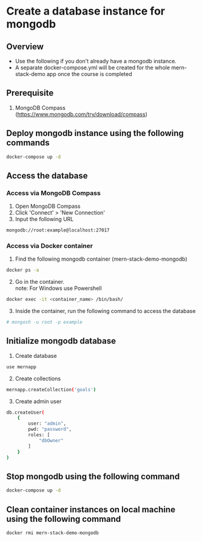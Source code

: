 # Create a database instance for mongodb

## Overview
- Use the following if you don't already have a mongodb instance. 
- A separate docker-compose.yml will be created for the whole mern-stack-demo app once the course is completed

## Prerequisite
1. MongoDB Compass (https://www.mongodb.com/try/download/compass)

## Deploy mongodb instance using the following commands

```bash
docker-compose up -d
```

## Access the database

### Access via MongoDB Compass
1. Open MongoDB Compass
2. Click 'Connect' > 'New Connection'
3. Input the following URL
```bash
mongodb://root:example@localhost:27017
```

### Access via Docker container
1. Find the following mongodb container (mern-stack-demo-mongodb)
```bash
docker ps -a
```
2. Go in the container.  
note: For Windows use Powershell
```bash
docker exec -it <container_name> /bin/bash/
```
3. Inside the container, run the following command to access the database
```bash
# mongosh -u root -p example
```

## Initialize mongodb database
1. Create database

```bash
use mernapp
```

2. Create collections

```bash
mernapp.createCollection('goals')
```

3. Create admin user

```bash
db.createUser( 
    { 
        user: "admin",
        pwd: "password",
        roles: [ 
            "dbOwner"
        ]
    } 
)
```

## Stop mongodb using the following command
```bash
docker-compose up -d
```

## Clean container instances on local machine using the following command
```bash
docker rmi mern-stack-demo-mongodb
```